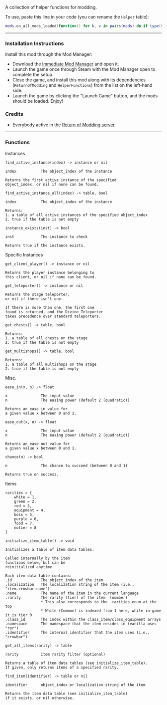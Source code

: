 A collection of helper functions for modding.

To use, paste this line in your code (you can rename the `Helper` table):
```lua
mods.on_all_mods_loaded(function() for k, v in pairs(mods) do if type(v) == "table" and v.hfuncs then Helper = v end end end)
```

---

### Installation Instructions

Install this mod through the Mod Manager:
* Download the [Immediate Mod Manager](https://thunderstore.io/c/risk-of-rain-returns/p/ReturnOfModding/ImmediateModManager) and open it.
* Launch the game once through Steam with the Mod Manager open to complete the setup.
* Close the game, and install this mod along with its dependencies (`ReturnOfModding` and `HelperFunctions`) from the list on the left-hand side.
* Launch the game by clicking the "Launch Game" button, and the mods should be loaded. Enjoy!


### Credits
* Everybody active in the [Return of Modding server](https://discord.gg/VjS57cszMq).

---

### Functions

Instances
```
find_active_instance(index) -> instance or nil

index           The object_index of the instance

Returns the first active instance of the specified
object_index, or nil if none can be found.
```

```
find_active_instance_all(index) -> table, bool

index           The object_index of the instance

Returns:
1. a table of all active instances of the specified object_index
2. true if the table is not empty
```

```
instance_exists(inst) -> bool

inst            The instance to check

Returns true if the instance exists.
```

Specific Instances
```
get_client_player() -> instance or nil

Returns the player instance belonging to
this client, or nil if none can be found.
```

```
get_teleporter() -> instance or nil

Returns the stage teleporter,
or nil if there isn't one.

If there is more than one, the first one
found is returned, and the Divine Teleporter
takes precedence over standard teleporters.
```

```
get_chests() -> table, bool

Returns:
1. a table of all chests on the stage
2. true if the table is not empty
```

```
get_multishops() -> table, bool

Returns:
1. a table of all multishops on the stage
2. true if the table is not empty
```

Misc.
```
ease_in(x, n) -> float

x               The input value
n               The easing power (default 2 (quadratic))

Returns an ease in value for
a given value x between 0 and 1.
```

```
ease_out(x, n) -> float

x               The input value
n               The easing power (default 2 (quadratic))

Returns an ease out value for
a given value x between 0 and 1.
```

```
chance(n) -> bool

n               The chance to succeed (between 0 and 1)

Returns true on success.
```

Items
```
rarities = {
    white = 1,
    green = 2,
    red = 3,
    equipment = 4,
    boss = 5,
    purple = 6,
    food = 7,
    notier = 8
}
```

```
initialize_item_table() -> void

Initializes a table of item data tables.

Called internally by the item
functions below, but can be
reinitialized anytime.

Each item data table contains:
.id             The object_index of the item
.localization   The localization string of the item (i.e., "item.crowbar.name")
.name           The name of the item in the current language
.rarity         The rarity (tier) of the item  (number)
                * This also corresponds to the .rarities enum at the top
                * White (Common) is indexed from 1 here, while in-game it is tier 0
.class_id       The index within the class_item/class_equipment arrays
.namespace      The namespace that the item resides in (vanilla uses "ror")
.identifier     The internal identifier that the item uses (i.e., "crowbar")
```

```
get_all_items(rarity) -> table

rarity          Item rarity filter (optional)

Returns a table of item data tables (see initialize_item_table).
If given, only returns items of a specified rarity.
```

```
find_item(identifier) -> table or nil

identifier      object_index or localization string of the item

Returns the item data table (see initialize_item_table)
if it exists, or nil otherwise.
```
